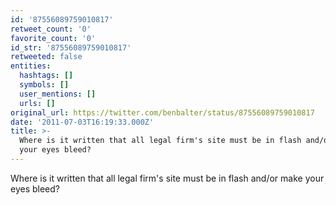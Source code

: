 ```yaml
---
id: '87556089759010817'
retweet_count: '0'
favorite_count: '0'
id_str: '87556089759010817'
retweeted: false
entities:
  hashtags: []
  symbols: []
  user_mentions: []
  urls: []
original_url: https://twitter.com/benbalter/status/87556089759010817
date: '2011-07-03T16:19:33.000Z'
title: >-
  Where is it written that all legal firm's site must be in flash and/or make
  your eyes bleed?
---
```


Where is it written that all legal firm's site must be in flash and/or make your eyes bleed?